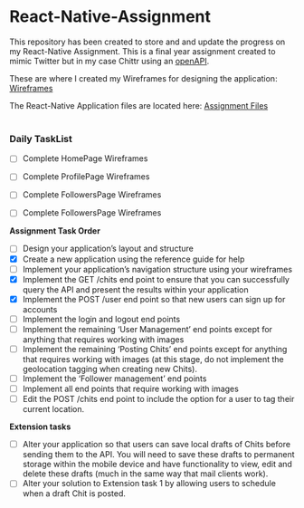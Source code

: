 # React-Native-Assignment

This repository has been created to store and and update the progress on my React-Native Assignment. 
This is a final year assignment created to mimic Twitter but in my case Chittr using an [openAPI](http://editor.swagger.io/).

These are where I created my Wireframes for designing the application: [Wireframes](https://github.com/JamesHullCS/React-Native-Assignment/tree/master/React%20Wireframes)

The React-Native Application files are located here: [Assignment Files](https://github.com/JamesHullCS/React-Native-Assignment/tree/master/Assignment) <br> <br/>


### Daily TaskList

- [ ] Complete HomePage Wireframes
- [ ] Complete ProfilePage Wireframes
- [ ] Complete FollowersPage Wireframes
- [ ] Complete FollowersPage Wireframes


**Assignment Task Order**

- [ ] Design your application’s layout and structure
- [x] Create a new application using the reference guide for help
- [ ] Implement your application’s navigation structure using your wireframes
- [x] Implement the GET /chits end point to ensure that you can successfully query the API and
present the results within your application
- [x] Implement the POST /user end point so that new users can sign up for accounts
- [ ] Implement the login and logout end points
- [ ] Implement the remaining ‘User Management’ end points except for anything that requires
working with images
- [ ] Implement the remaining ‘Posting Chits’ end points except for anything that requires
working with images (at this stage, do not implement the geolocation tagging when creating
new Chits).
- [ ] Implement the ‘Follower management’ end points
- [ ] Implement all end points that require working with images
- [ ] Edit the POST /chits end point to include the option for a user to tag their current location.

**Extension tasks**

- [ ] Alter your application so that users can save local drafts of Chits before sending
them to the API. You will need to save these drafts to permanent storage within the mobile device
and have functionality to view, edit and delete these drafts (much in the same way that mail clients
work).
- [ ] Alter your solution to Extension task 1 by allowing users to schedule when a draft
Chit is posted.

